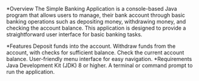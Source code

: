 *Overview
  The Simple Banking Application is a console-based Java program that allows users to manage, 
  their bank account through basic banking 
  operations such as depositing money, withdrawing money,
  and checking the account balance. This application is designed to provide a 
  straightforward user interface for basic banking tasks.

*Features
  Deposit funds into the account.
  Withdraw funds from the account, with checks for sufficient balance.
  Check the current account balance.
  User-friendly menu interface for easy navigation.
*Requirements
  Java Development Kit (JDK) 8 or higher.
  A terminal or command prompt to run the application.
